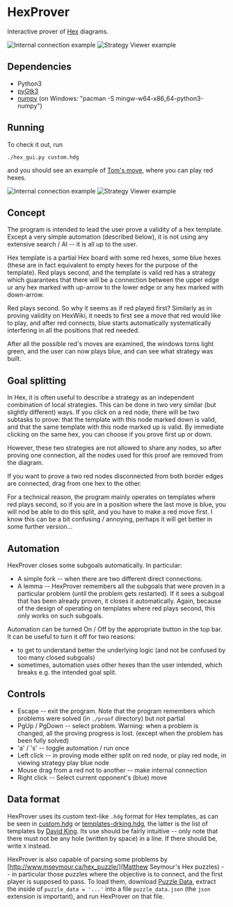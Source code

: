 # HexProver

Interactive prover of [Hex](https://en.wikipedia.org/wiki/Hex_(board_game)) diagrams.

![Internal connection example](images/internal_connection.png) ![Strategy Viewer example](images/view_strategy.png) 

## Dependencies
+ Python3
+ [pyGtk3](https://pygobject.readthedocs.io/en/latest/getting_started.html)
+ [numpy](https://pypi.org/project/numpy/) (on Windows: "pacman -S mingw-w64-x86_64-python3-numpy")

## Running

To check it out, run
```
./hex_gui.py custom.hdg
```

and you should see an example of [Tom's move](https://www.hexwiki.net/index.php/Tom%27s_move), where you can play red hexes.

![Internal connection example](images/internal_connection.png) ![Strategy Viewer example](images/view_strategy.png) 

## Concept

The program is intended to lead the user prove a validity of a hex template. Except a very simple automation (described below), it is not using any extensive search / AI -- it is all up to the user.

Hex template is a partial Hex board with some red hexes, some blue hexes (these are in fact equivalent to empty hexes for the purpose of the template). Red plays second, and the template is valid red has a strategy which guarantees that there will be a connection between the upper edge ur any hex marked with up-arrow to the lower edge or any hex marked with down-arrow.

Red plays second. So why it seems as if red played first? Similarly as in proving validity on HexWiki, it needs to first see a move that red would like to play, and after red connects, blue starts automatically systematically interfering in all the positions that red needed.

After all the possible red's moves are examined, the windows torns light green, and the user can now plays blue, and can see what strategy was built.

## Goal splitting

In Hex, it is often useful to describe a strategy as an independent combination of local strategies. This can be done in two very similar (but slightly different) ways. If you click on a red node, there will be two subtasks to prove: that the template with this node marked down is valid, and that the same template with this node marked up is valid. By immediate clicking on the same hex, you can choose if you prove first up or down.

However, these two strategies are not allowed to share any nodes, so after proving one connection, all the nodes used for this proof are removed from the diagram.

If you want to prove a two red nodes disconnected from both border edges are connected, drag from one hex to the other.

For a technical reason, the program mainly operates on templates where red plays second, so if you are in a position where the last move is blue, you will nod be able to do this split, and you have to make a red move first. I know this can be a bit confusing / annoying, perhaps it will get better in some further version...

## Automation

HexProver closes some subgoals automatically. In particular:
* A simple fork -- when there are two different direct connections.
* A lemma -- HexProver remembers all the subgoals that were proven in a particular problem (until the problem gets restarted). If it sees a subgoal that has been already proven, it closes it automatically. Again, because of the design of operating on templates where red plays second, this only works on such subgoals.

Automation can be turned On / Off by the appropriate button in the top bar. It can be useful to turn it off for two reasons:
* to get to understand better the underlying logic (and not be confused by too many closed subgoals)
* sometimes, automation uses other hexes than the user intended, which breaks e.g. the intended goal split.

## Controls

* Escape -- exit the program. Note that the program remembers which problems were solved (in `./proof` directory) but not partial 
* PgUp / PgDown -- select problem. Warning: when a problem is changed, all the proving progress is lost. (except when the problem has been fully solved)
* 'a' / 's' -- toggle automation / run once
* Left click -- in proving mode either split on red node, or play red node, in viewing strategy play blue node
* Mouse drag from a red not to another -- make internal connection
* Right click -- Select current opponent's (blue) move

## Data format

HexProver uses its custom text-like `.hdg` format for Hex templates, as can be seen in
[custom.hdg](custom.hdg) or [templates-drking.hdg](templates-drking.hdg), the latter is the list of templates by [David King](https://www.drking.org.uk/hexagons/hex/templates.html). Its use should be fairly intuitive -- only note that there must not be any hole (written by space) in a line. If there should be, write `X` instead.

HexProver is also capable of parsing some problems by [http://www.mseymour.ca/hex_puzzle/](Matthew Seymour's Hex puzzles) -- in particular those puzzles where the objective is to connect, and the first player is supposed to pass. To load them, download [Puzzle Data](http://www.mseymour.ca/hex_puzzle/puzzle_data.js), extract the inside of `puzzle_data = '...'` into a file `puzzle_data.json` (the `json` extension is important), and run HexProver on that file.
